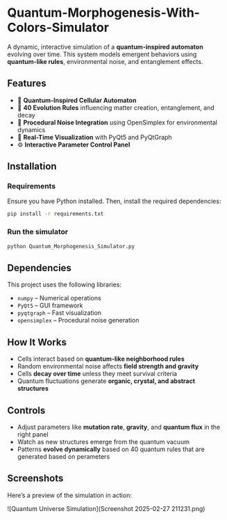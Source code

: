 # Quantum-Morphogenesis-With-Colors-Simulator
A dynamic, interactive simulation of a **quantum-inspired automaton** evolving over time. This system models emergent behaviors using **quantum-like rules**, environmental noise, and entanglement effects.

## Features
- 🧬 **Quantum-Inspired Cellular Automaton**  
- 🔬 **40 Evolution Rules** influencing matter creation, entanglement, and decay  
- 🌌 **Procedural Noise Integration** using OpenSimplex for environmental dynamics  
- 🎨 **Real-Time Visualization** with PyQt5 and PyQtGraph  
- ⚙️ **Interactive Parameter Control Panel**  

## Installation

### Requirements  
Ensure you have Python installed. Then, install the required dependencies:

```sh
pip install -r requirements.txt
```

### Run the simulator

```sh
python Quantum_Morphogenesis_Simulator.py
```

## Dependencies  
This project uses the following libraries:
- `numpy` – Numerical operations
- `PyQt5` – GUI framework
- `pyqtgraph` – Fast visualization
- `opensimplex` – Procedural noise generation

## How It Works
- Cells interact based on **quantum-like neighborhood rules**  
- Random environmental noise affects **field strength and gravity**  
- Cells **decay over time** unless they meet survival criteria  
- Quantum fluctuations generate **organic, crystal, and abstract structures**  

## Controls  
- Adjust parameters like **mutation rate**, **gravity**, and **quantum flux** in the right panel  
- Watch as new structures emerge from the quantum vacuum  
- Patterns **evolve dynamically** based on 40 quantum rules that are generated based on perameters

## Screenshots  
Here’s a preview of the simulation in action:  

![Quantum Universe Simulation](Screenshot 2025-02-27 211231.png)
